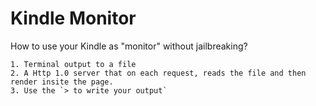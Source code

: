 # Kindle Monitor

How to use your Kindle as "monitor" without jailbreaking?


```
1. Terminal output to a file
2. A Http 1.0 server that on each request, reads the file and then render insite the page.
3. Use the `> to write your output`

```